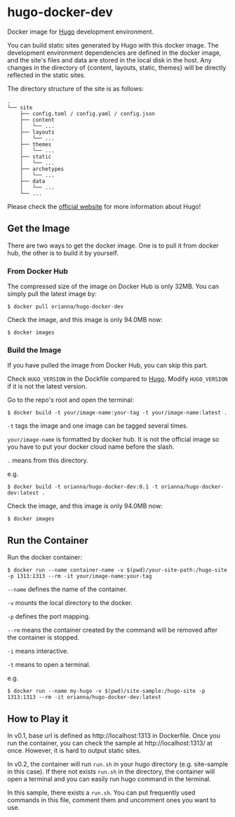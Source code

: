 # hugo-docker-dev
Docker image for [Hugo](https://gohugo.io/) development environment.

You can build static sites generated by Hugo with this docker image. The development environment dependencies are defined in the docker image, and the site's files and data are stored in the local disk in the host. Any changes in the directory of {content, layouts, static, themes} will be directly reflected in the static sites.

The directory structure of the site is as follows:
```
.
└── site
    ├── config.toml / config.yaml / config.json
    ├── content
    │   └── ...
    ├── layouts
    │   └── ...
    ├── themes
    │   └── ...
    ├── static
    │   └── ...
    ├── archetypes
    │   └── ...
    ├── data
    │   └── ...
    └── ...
```

Please check the [official website](https://gohugo.io/) for more information about Hugo!

## Get the Image
There are two ways to get the docker image. One is to pull it from docker hub, the other is to build it by yourself. 

### From Docker Hub
The compressed size of the image on Docker Hub is only 32MB. 
You can simply pull the latest image by:
```shell
$ docker pull orianna/hugo-docker-dev
```

Check the image, and this image is only 94.0MB now:
```shell
$ docker images
```

### Build the Image
If you have pulled the image from Docker Hub, you can skip this part.

Check `HUGO_VERSION` in the Dockfile compared to [Hugo](https://github.com/gohugoio/hugo). Modify `HUGO_VERSION` if it is not the latest version.

Go to the repo's root and open the terminal:
```shell
$ docker build -t your/image-name:your-tag -t your/image-name:latest .
```
`-t` tags the image and one image can be tagged several times.

`your/image-name` is formatted by docker hub. It is not the official image so you have to put your docker cloud name before the slash.

`.` means from this directory.

e.g.
```shell
$ docker build -t orianna/hugo-docker-dev:0.1 -t orianna/hugo-docker-dev:latest .
```

Check the image, and this image is only 94.0MB now:
```shell
$ docker images
```

## Run the Container
Run the docker container:
```shell
$ docker run --name container-name -v $(pwd)/your-site-path:/hugo-site -p 1313:1313 --rm -it your/image-name:your-tag 
```
`--name` defines the name of the container.

`-v` mounts the local directory to the docker.

`-p` defines the port mapping.

`--rm` means the container created by the command will be removed after the container is stopped.

`-i` means interactive.

`-t` means to open a terminal.

e.g.
```shell
$ docker run --name my-hugo -v $(pwd)/site-sample:/hugo-site -p 1313:1313 --rm -it orianna/hugo-docker-dev:latest
```

## How to Play it
In v0.1, base url is defined as http://localhost:1313 in Dockerfile. Once you run the container, you can check the sample at http://localhost:1313/ at once. However, it is hard to output static sites.

In v0.2, the container will run `run.sh` in your hugo directory (e.g. site-sample in this case). If there not exists `run.sh` in the directory, the container will open a terminal and you can easily run hugo command in the terminal.

In this sample, there exists a `run.sh`. You can put frequently used commands in this file, comment them and uncomment ones you want to use.

 




